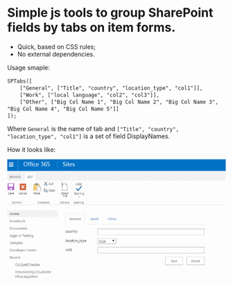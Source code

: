 # Simple js tools to group SharePoint fields by tabs on item forms. 

* Quick, based on CSS rules;
* No external dependencies.

Usage smaple:

	SPTabs([
		["General", ["Title", "country", "location_type", "col1"]],
		["Work", ["local language", "col2", "col3"]],
		["Other", ["Big Col Name 1", "Big Col Name 2", "Big Col Name 3", "Big Col Name 4", "Big Col Name 5"]]
	]);

Where `General` is the name of tab and `["Title", "country", "location_type", "col1"]` is a set of field DisplayNames.

How it looks like:

![Alt text](../_promo/sptabs/view-sample.gif "sptabs sample") 
